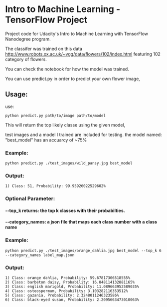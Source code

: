 # Intro to Machine Learning - TensorFlow Project

Project code for Udacity's Intro to Machine Learning with TensorFlow Nanodegree program. 

The classifer was trained on this data http://www.robots.ox.ac.uk/~vgg/data/flowers/102/index.html featuring 102 category of flowers. 

You can check the notebook for how the model was trained. 

You can use predict.py in order to predict your own flower image,

## Usage: 

use:
```
python predict.py path/to/image path/to/model 
``` 
This will return the top likely classe using the given model,


test images and a model I trained are included for testing.
the model named: "best_model" has an accuarcy of ~75%

### Example:
```
python predict.py ./test_images/wild_pansy.jpg best_model
``` 
### Output:
```
1) Class: 51, Probability: 99.95926022529602%
``` 

### Optional Parameter:
#### --top_k returns: the top k classes with their probabilties. 
#### --category_names: a json file that maps each class number with a class name

### Example: 
```
python predict.py ./test_images/orange_dahlia.jpg best_model --top_k 6 --category_names label_map.json
``` 
### Output:
```
1) Class: orange dahlia, Probability: 59.67817306518555%
2) Class: barbeton daisy, Probability: 16.848114132881165%
3) Class: english marigold, Probability: 11.089663952589035%
4) Class: osteospermum, Probability: 3.103282116353512%
5) Class: gazania, Probability: 2.3248011246323586%
6) Class: black-eyed susan, Probability: 2.2095663473010063%
```


